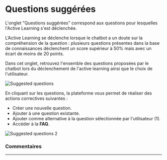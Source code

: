 # Questions suggérées

L'onglet "Questions suggérées" correspond aux questions pour lesquelles l'Active Learning s'est déclenchée.

L’Active Learning se déclenche lorsque le chatbot a un doute sur la compréhension de la question : plusieurs questions présentes dans la base de connaissances déclenchent un score supérieur à 50% mais avec un écart de moins de 20 points.

Dans cet onglet, retrouvez l'ensemble des questions proposées par le chatbot lors du déclenchement de l'active learning ainsi que le choix de l'utilisateur.

<div class="image_center">
  <img :src="$withBase('/assets/img/fr/boite_de_reception/suggested1.png')" alt="Suggested questions">
</div>



En cliquant sur les questions, la plateforme vous permet de réaliser des actions correctives suivantes :

-   Créer une nouvelle question.
-   Ajouter à une question existante.
-   Ajouter comme alternative à la question sélectionnée par l'utilisateur (1).
-   Accéder à la **FAQ**.

<div class="image_center">
  <img :src="$withBase('/assets/img/fr/boite_de_reception/suggested2.png')" alt="Suggested questions 2">
</div>



### Commentaires
---

<Commentaire />



